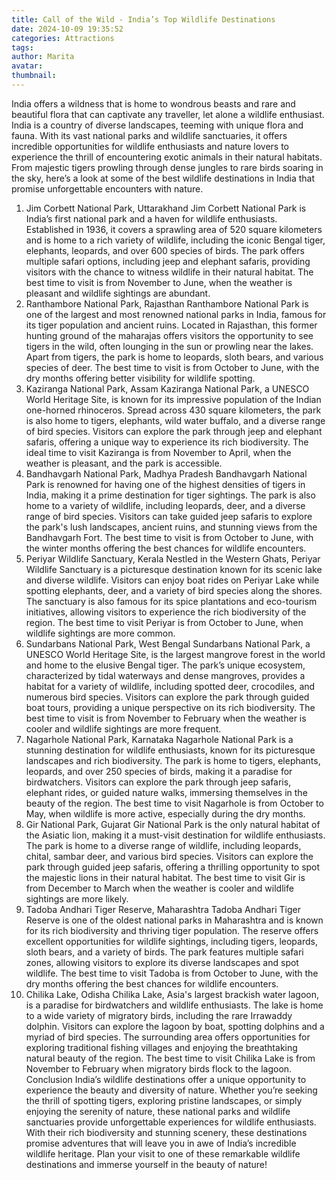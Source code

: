 ```yaml
---
title: Call of the Wild - India’s Top Wildlife Destinations
date: 2024-10-09 19:35:52
categories: Attractions
tags:
author: Marita
avatar:
thumbnail:
---
```

India offers a wildness that is home to wondrous beasts and rare and beautiful flora that can captivate any traveller, let alone a wildlife enthusiast. India is a country of diverse landscapes, teeming with unique flora and fauna. With its vast national parks and wildlife sanctuaries, it offers incredible opportunities for wildlife enthusiasts and nature lovers to experience the thrill of encountering exotic animals in their natural habitats. From majestic tigers prowling through dense jungles to rare birds soaring in the sky, here’s a look at some of the best wildlife destinations in India that promise unforgettable encounters with nature.
1. Jim Corbett National Park, Uttarakhand
Jim Corbett National Park is India’s first national park and a haven for wildlife enthusiasts. Established in 1936, it covers a sprawling area of 520 square kilometers and is home to a rich variety of wildlife, including the iconic Bengal tiger, elephants, leopards, and over 600 species of birds. The park offers multiple safari options, including jeep and elephant safaris, providing visitors with the chance to witness wildlife in their natural habitat. The best time to visit is from November to June, when the weather is pleasant and wildlife sightings are abundant.
2. Ranthambore National Park, Rajasthan
Ranthambore National Park is one of the largest and most renowned national parks in India, famous for its tiger population and ancient ruins. Located in Rajasthan, this former hunting ground of the maharajas offers visitors the opportunity to see tigers in the wild, often lounging in the sun or prowling near the lakes. Apart from tigers, the park is home to leopards, sloth bears, and various species of deer. The best time to visit is from October to June, with the dry months offering better visibility for wildlife spotting.
3. Kaziranga National Park, Assam
Kaziranga National Park, a UNESCO World Heritage Site, is known for its impressive population of the Indian one-horned rhinoceros. Spread across 430 square kilometers, the park is also home to tigers, elephants, wild water buffalo, and a diverse range of bird species. Visitors can explore the park through jeep and elephant safaris, offering a unique way to experience its rich biodiversity. The ideal time to visit Kaziranga is from November to April, when the weather is pleasant, and the park is accessible.
4. Bandhavgarh National Park, Madhya Pradesh
Bandhavgarh National Park is renowned for having one of the highest densities of tigers in India, making it a prime destination for tiger sightings. The park is also home to a variety of wildlife, including leopards, deer, and a diverse range of bird species. Visitors can take guided jeep safaris to explore the park's lush landscapes, ancient ruins, and stunning views from the Bandhavgarh Fort. The best time to visit is from October to June, with the winter months offering the best chances for wildlife encounters.
5. Periyar Wildlife Sanctuary, Kerala
Nestled in the Western Ghats, Periyar Wildlife Sanctuary is a picturesque destination known for its scenic lake and diverse wildlife. Visitors can enjoy boat rides on Periyar Lake while spotting elephants, deer, and a variety of bird species along the shores. The sanctuary is also famous for its spice plantations and eco-tourism initiatives, allowing visitors to experience the rich biodiversity of the region. The best time to visit Periyar is from October to June, when wildlife sightings are more common.
6. Sundarbans National Park, West Bengal
Sundarbans National Park, a UNESCO World Heritage Site, is the largest mangrove forest in the world and home to the elusive Bengal tiger. The park’s unique ecosystem, characterized by tidal waterways and dense mangroves, provides a habitat for a variety of wildlife, including spotted deer, crocodiles, and numerous bird species. Visitors can explore the park through guided boat tours, providing a unique perspective on its rich biodiversity. The best time to visit is from November to February when the weather is cooler and wildlife sightings are more frequent.
7. Nagarhole National Park, Karnataka
Nagarhole National Park is a stunning destination for wildlife enthusiasts, known for its picturesque landscapes and rich biodiversity. The park is home to tigers, elephants, leopards, and over 250 species of birds, making it a paradise for birdwatchers. Visitors can explore the park through jeep safaris, elephant rides, or guided nature walks, immersing themselves in the beauty of the region. The best time to visit Nagarhole is from October to May, when wildlife is more active, especially during the dry months.
8. Gir National Park, Gujarat
Gir National Park is the only natural habitat of the Asiatic lion, making it a must-visit destination for wildlife enthusiasts. The park is home to a diverse range of wildlife, including leopards, chital, sambar deer, and various bird species. Visitors can explore the park through guided jeep safaris, offering a thrilling opportunity to spot the majestic lions in their natural habitat. The best time to visit Gir is from December to March when the weather is cooler and wildlife sightings are more likely.
9. Tadoba Andhari Tiger Reserve, Maharashtra
Tadoba Andhari Tiger Reserve is one of the oldest national parks in Maharashtra and is known for its rich biodiversity and thriving tiger population. The reserve offers excellent opportunities for wildlife sightings, including tigers, leopards, sloth bears, and a variety of birds. The park features multiple safari zones, allowing visitors to explore its diverse landscapes and spot wildlife. The best time to visit Tadoba is from October to June, with the dry months offering the best chances for wildlife encounters.
10. Chilika Lake, Odisha
Chilika Lake, Asia's largest brackish water lagoon, is a paradise for birdwatchers and wildlife enthusiasts. The lake is home to a wide variety of migratory birds, including the rare Irrawaddy dolphin. Visitors can explore the lagoon by boat, spotting dolphins and a myriad of bird species. The surrounding area offers opportunities for exploring traditional fishing villages and enjoying the breathtaking natural beauty of the region. The best time to visit Chilika Lake is from November to February when migratory birds flock to the lagoon.
Conclusion
India’s wildlife destinations offer a unique opportunity to experience the beauty and diversity of nature. Whether you’re seeking the thrill of spotting tigers, exploring pristine landscapes, or simply enjoying the serenity of nature, these national parks and wildlife sanctuaries provide unforgettable experiences for wildlife enthusiasts. With their rich biodiversity and stunning scenery, these destinations promise adventures that will leave you in awe of India’s incredible wildlife heritage. Plan your visit to one of these remarkable wildlife destinations and immerse yourself in the beauty of nature!